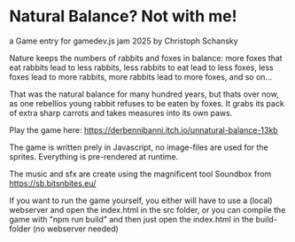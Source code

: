 # Natural Balance? Not with me!
a Game entry for gamedev.js jam 2025 by Christoph Schansky

Nature keeps the numbers of rabbits and foxes in balance: more foxes that eat rabbits lead to less rabbits, less rabbits to eat lead to less foxes, less foxes lead to more rabbits, more rabbits lead to more foxes, and so on...

That was the natural balance for many hundred years, but thats over now, as one rebellios young rabbit refuses to be eaten by foxes. It grabs its pack of extra sharp carrots and takes measures into its own paws.

Play the game here: https://derbennibanni.itch.io/unnatural-balance-13kb

The game is written prely in Javascript, no image-files are used for the sprites. Everything is pre-rendered at runtime.

The music and sfx are create using the magnificent tool Soundbox from https://sb.bitsnbites.eu/

If you want to run the game yourself, you either will have to use a (local) webserver and open the index.html in the src folder, or you can compile the game with "npm run build" and then just open the index.html in the build-folder (no webserver needed)
